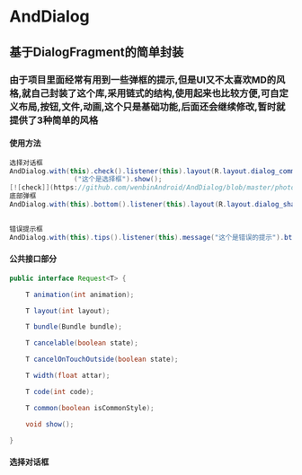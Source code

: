 
# AndDialog
## 基于DialogFragment的简单封装
### 由于项目里面经常有用到一些弹框的提示,但是UI又不太喜欢MD的风格,就自己封装了这个库,采用链式的结构,使用起来也比较方便,可自定义布局,按钮,文件,动画,这个只是基础功能,后面还会继续修改,暂时就提供了3种简单的风格


#### 使用方法
``` Java
选择对话框
AndDialog.with(this).check().listener(this).layout(R.layout.dialog_common_check).message
                ("这个是选择框").show();
[![check]](https://github.com/wenbinAndroid/AndDialog/blob/master/photo/check.png)
底部弹框
AndDialog.with(this).bottom().listener(this).layout(R.layout.dialog_share).show();

 
错误提示框
AndDialog.with(this).tips().listener(this).message("这个是错误的提示").btnText("好的").show();
```
#### 公共接口部分
``` Java
public interface Request<T> {

    T animation(int animation);

    T layout(int layout);

    T bundle(Bundle bundle);

    T cancelable(boolean state);

    T cancelOnTouchOutside(boolean state);

    T width(float attar);

    T code(int code);

    T common(boolean isCommonStyle);

    void show();

}
```
#### 选择对话框

